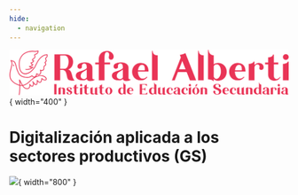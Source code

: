 ```yaml
---
hide:
  - navigation
---
```


![](assets/logo-iesra.svg){ width="400" }

# Digitalización aplicada a los sectores productivos (GS)

![](assets/digitalizacion.png){ width="800" }